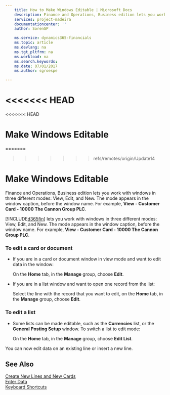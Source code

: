 ```yaml
---
    title: How to Make Windows Editable | Microsoft Docs
    description: Finance and Operations, Business edition lets you work with windows in three different modes: View, Edit, and New. The mode appears in the window caption, before the window name. For example, **View - Customer Card - 10000 The Cannon Group PLC**.
    services: project-madeira
    documentationcenter: ''
    author: SorenGP

    ms.service: dynamics365-financials
    ms.topic: article
    ms.devlang: na
    ms.tgt_pltfrm: na
    ms.workload: na
    ms.search.keywords:
    ms.date: 07/01/2017
    ms.author: sgroespe

---
```

<<<<<<< HEAD
=======
<<<<<<< HEAD
# Make Windows Editable
=======
>>>>>>> refs/remotes/origin/Update14
# Make Windows Editable
Finance and Operations, Business edition lets you work with windows in three different modes: View, Edit, and New. The mode appears in the window caption, before the window name. For example, **View - Customer Card - 10000 The Cannon Group PLC**.  

[!INCLUDE[d365fin](../../includes/d365fin_md.md)] lets you work with windows in three different modes: View, Edit, and New. The mode appears in the window caption, before the window name. For example, **View - Customer Card - 10000 The Cannon Group PLC**.  

### To edit a card or document  

-   If you are in a card or document window in view mode and want to edit data in the window:  

     On the **Home** tab, in the **Manage** group, choose **Edit**.  

-   If you are in a list window and want to open one record from the list:  

     Select the line with the record that you want to edit, on the **Home** tab, in the **Manage** group, choose **Edit**.  

### To edit a list  

-   Some lists can be made editable, such as the **Currencies** list, or the **General Posting Setup** window. To switch a list to edit mode:  

     On the **Home** tab, in the **Manage** group, choose **Edit List**.  

 You can now edit data on an existing line or insert a new line.  

## See Also  
 [Create New Lines and New Cards](../FullExperience/how-to-create-new-lines-and-new-cards.md)   
 [Enter Data](../FullExperience/how-to-enter-data.md)   
 [Keyboard Shortcuts](../FullExperience/keyboard-shortcuts.md)
